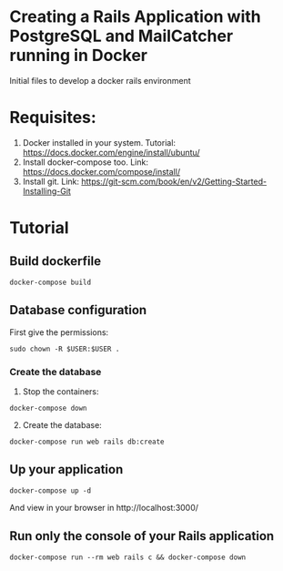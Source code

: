 # Creating a Rails Application with PostgreSQL and MailCatcher running in Docker
Initial files to develop a docker rails environment

# Requisites:
1. Docker installed in your system. Tutorial: https://docs.docker.com/engine/install/ubuntu/
2. Install docker-compose too. Link: https://docs.docker.com/compose/install/
3. Install git. Link: https://git-scm.com/book/en/v2/Getting-Started-Installing-Git

# Tutorial

## Build dockerfile
```
docker-compose build
```

## Database configuration
First give the permissions:
```
sudo chown -R $USER:$USER .
```

### Create the database
1. Stop the containers:
```
docker-compose down
```

2. Create the database:
```
docker-compose run web rails db:create
```

## Up your application
```
docker-compose up -d
```
And view in your browser in http://localhost:3000/

## Run only the console of your Rails application
```
docker-compose run --rm web rails c && docker-compose down
```
